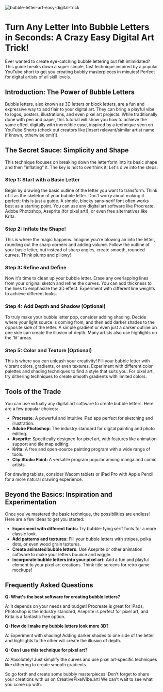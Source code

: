 ![bubble-letter-art-easy-digital-trick](https://images.pexels.com/photos/8849277/pexels-photo-8849277.jpeg?auto=compress&cs=tinysrgb&fit=crop&h=627&w=1200)

# Turn Any Letter Into Bubble Letters in Seconds: A Crazy Easy Digital Art Trick!

Ever wanted to create eye-catching bubble lettering but felt intimidated? This guide breaks down a super simple, fast technique inspired by a popular YouTube short to get you creating bubbly masterpieces in minutes! Perfect for digital artists of all skill levels.

## Introduction: The Power of Bubble Letters

Bubble letters, also known as 3D letters or block letters, are a fun and expressive way to add flair to your digital art. They can bring a playful vibe to logos, posters, illustrations, and even pixel art projects. While traditionally done with pen and paper, this tutorial will show you how to achieve the same effect digitally with incredible ease, inspired by a technique seen on YouTube Shorts (check out creators like [insert relevant/similar artist name if known, otherwise omit]).

## The Secret Sauce: Simplicity and Shape

This technique focuses on breaking down the letterform into its basic shape and then "inflating" it. The key is not to overthink it! Let's dive into the steps:

### Step 1: Start with a Basic Letter

Begin by drawing the basic outline of the letter you want to transform. Think of it as the skeleton of your bubble letter. Don't worry about making it perfect; this is just a guide. A simple, blocky sans-serif font often works best as a starting point. You can use any digital art software like Procreate, Adobe Photoshop, Aseprite (for pixel art!), or even free alternatives like Krita.

### Step 2: Inflate the Shape!

This is where the magic happens. Imagine you're blowing air into the letter, rounding out the sharp corners and adding volume. Follow the outline of your basic letter, but instead of sharp angles, create smooth, rounded curves. Think plump and pillowy!

### Step 3: Refine and Define

Now it's time to clean up your bubble letter. Erase any overlapping lines from your original sketch and refine the curves. You can add thickness to the lines to emphasize the 3D effect. Experiment with different line weights to achieve different looks. 

### Step 4: Add Depth and Shadow (Optional)

To truly make your bubble letter pop, consider adding shading. Decide where your light source is coming from, and then add darker shades to the opposite side of the letter. A simple gradient or even just a darker outline on one side can create the illusion of depth. Many artists also use highlights on the 'lit' areas.

### Step 5: Color and Texture (Optional)

This is where you can unleash your creativity! Fill your bubble letter with vibrant colors, gradients, or even textures. Experiment with different color palettes and shading techniques to find a style that suits you. For pixel art, try dithering techniques to create smooth gradients with limited colors.

## Tools of the Trade

You can use virtually any digital art software to create bubble letters. Here are a few popular choices:

*   **Procreate:** A powerful and intuitive iPad app perfect for sketching and illustration.
*   **Adobe Photoshop:** The industry standard for digital painting and photo editing.
*   **Aseprite:** Specifically designed for pixel art, with features like animation support and tile map editing.
*   **Krita:** A free and open-source painting program with a wide range of tools.
*   **Clip Studio Paint:** A versatile program popular among manga and comic artists.

For drawing tablets, consider Wacom tablets or iPad Pro with Apple Pencil for a more natural drawing experience.

## Beyond the Basics: Inspiration and Experimentation

Once you've mastered the basic technique, the possibilities are endless! Here are a few ideas to get you started:

*   **Experiment with different fonts:** Try bubble-fying serif fonts for a more classic look.
*   **Add patterns and textures:** Fill your bubble letters with stripes, polka dots, or even wood grain textures.
*   **Create animated bubble letters:** Use Aseprite or other animation software to make your letters bounce and wiggle.
*   **Incorporate bubble letters into your pixel art:** Add a fun and playful element to your pixel art creations. Think title screens for retro game mockups!

## Frequently Asked Questions

**Q: What's the best software for creating bubble letters?**

A: It depends on your needs and budget! Procreate is great for iPads, Photoshop is the industry standard, Aseprite is perfect for pixel art, and Krita is a fantastic free option.

**Q: How do I make my bubble letters look more 3D?**

A: Experiment with shading! Adding darker shades to one side of the letter and highlights to the other will create the illusion of depth.

**Q: Can I use this technique for pixel art?**

A: Absolutely! Just simplify the curves and use pixel art-specific techniques like dithering to create smooth gradients.

So go forth and create some bubbly masterpieces! Don't forget to share your creations with us on CreativePixelVibe.art! We can't wait to see what you come up with.
